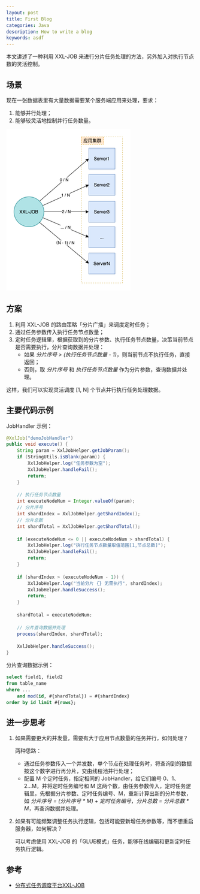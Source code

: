 ```yaml
---
layout: post
title: First Blog
categories: Java
description: How to write a blog
keywords: asdf
---
```


本文讲述了一种利用 XXL-JOB 来进行分片任务处理的方法，另外加入对执行节点数的灵活控制。

## 场景

现在一张数据表里有大量数据需要某个服务端应用来处理，要求：

1. 能够并行处理；
2. 能够较灵活地控制并行任务数量。

![](/images/posts/java/xxl-job-sharding-broadcast.png)

## 方案

1. 利用 XXL-JOB 的路由策略「分片广播」来调度定时任务；
2. 通过任务参数传入执行任务节点数量；
3. 定时任务逻辑里，根据获取到的分片参数、执行任务节点数量，决策当前节点是否需要执行，分片查询数据并处理：
    - 如果 *分片序号 > (执行任务节点数量 - 1)*，则当前节点不执行任务，直接返回；
    - 否则，取 *分片序号* 和 *执行任务节点数量* 作为分片参数，查询数据并处理。

这样，我们可以实现灵活调度 [1, N] 个节点并行执行任务处理数据。

## 主要代码示例

JobHandler 示例：

```java
@XxlJob("demoJobHandler")
public void execute() {
    String param = XxlJobHelper.getJobParam();
    if (StringUtils.isBlank(param)) {
        XxlJobHelper.log("任务参数为空");
        XxlJobHelper.handleFail();
        return;
    }

    // 执行任务节点数量
    int executeNodeNum = Integer.valueOf(param);
    // 分片序号
    int shardIndex = XxlJobHelper.getShardIndex();
    // 分片总数
    int shardTotal = XxlJobHelper.getShardTotal();

    if (executeNodeNum <= 0 || executeNodeNum > shardTotal) {
        XxlJobHelper.log("执行任务节点数量取值范围[1,节点总数]");
        XxlJobHelper.handleFail();
        return;
    }

    if (shardIndex > (executeNodeNum - 1)) {
        XxlJobHelper.log("当前分片 {} 无需执行", shardIndex);
        XxlJobHelper.handleSuccess();
        return;
    }

    shardTotal = executeNodeNum;

    // 分片查询数据并处理
    process(shardIndex, shardTotal);

    XxlJobHelper.handleSuccess();
}
```

分片查询数据示例：

```sql
select field1, field2 
from table_name 
where ... 
    and mod(id, #{shardTotal}) = #{shardIndex} 
order by id limit #{rows};
```

## 进一步思考

1. 如果需要更大的并发量，需要有大于应用节点数量的任务并行，如何处理？

    两种思路：
    
    - 通过任务参数传入一个并发数，单个节点在处理任务时，将查询到的数据按这个数字进行再分片，交由线程池并行处理；
    - 配置 M 个定时任务，指定相同的 JobHandler，给它们编号 0、1、2...M，并将定时任务编号和 M 这两个数，由任务参数传入，定时任务逻辑里，先根据分片参数、定时任务编号、M，重新计算出新的分片参数，如 *分片序号 = (分片序号 * M) + 定时任务编号*，*分片总数 = 分片总数 \* M*，再查询数据并处理。

2. 如果有可能频繁调整任务执行逻辑，包括可能要新增任务参数等，而不想重启服务器，如何解决？

    可以考虑使用 XXL-JOB 的「GLUE模式」任务，能够在线编辑和更新定时任务执行逻辑。

## 参考

- [分布式任务调度平台XXL-JOB][1]

[1]: https://www.xuxueli.com/xxl-job/
